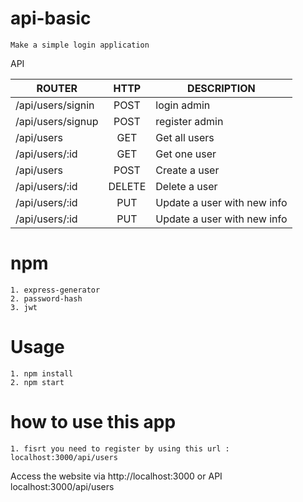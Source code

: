 # api-basic

```
Make a simple login application
```

API

| ROUTER            | HTTP    | DESCRIPTION                 |
| ---------------   |:-----:  | --------------------------- |
| /api/users/signin | POST    | login admin                 |
| /api/users/signup | POST    | register admin              |
| /api/users        | GET     | Get all users               |
| /api/users/:id    | GET     | Get one user                |
| /api/users        | POST    | Create a user               |
| /api/users/:id    | DELETE  | Delete a user               |
| /api/users/:id    | PUT     | Update a user with new info |
| /api/users/:id    | PUT     | Update a user with new info |

# npm
```
1. express-generator
2. password-hash
3. jwt
```

# Usage

```
1. npm install
2. npm start
```

# how to use this app
```
1. fisrt you need to register by using this url : localhost:3000/api/users
```

Access the website via http://localhost:3000 or API localhost:3000/api/users
